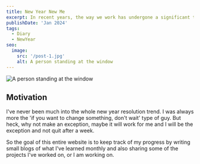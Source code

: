 ```yaml
---
title: New Year New Me
excerpt: In recent years, the way we work has undergone a significant transformation, largely due to advancements in technology and changing attitudes toward work-life balance. One of the most notable changes has been the rise of remote work, allowing employees to work from the comfort of their own homes.
publishDate: 'Jan 2024'
tags:
  - Diary
  - NewYear
seo:
  image:
    src: '/post-1.jpg'
    alt: A person standing at the window
---
```


![A person standing at the window](/post-1.jpg)

## Motivation

I've never been much into the whole new year resolution trend. I was always more the 'if you want to change something, don't wait' type of guy. But heck, why not make an exception, maybe it will work for me and I will be the exception and not quit after a week.

So the goal of this entire website is to keep track of my progress by writing small blogs of what I've learned monthly and also sharing some of the projects I've worked on, or I am working on.
